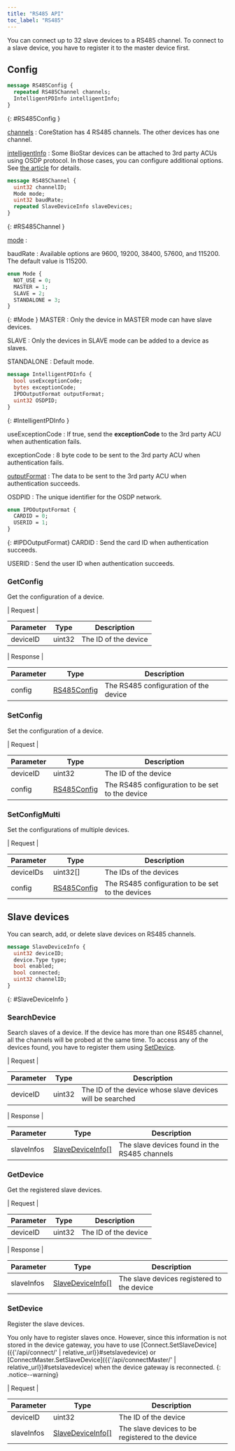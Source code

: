 ```yaml
---
title: "RS485 API"
toc_label: "RS485"  
---
```


You can connect up to 32 slave devices to a RS485 channel. To connect to a slave device, you have to register it to the master device first.

## Config

```protobuf
message RS485Config {
  repeated RS485Channel channels;
  IntelligentPDInfo intelligentInfo;
}
```
{: #RS485Config }

[channels](#RS485Channel)
: CoreStation has 4 RS485 channels. The other devices has one channel.

[intelligentInfo](#IntelligentPDInfo)
: Some BioStar devices can be attached to 3rd party ACUs using OSDP protocol. In those cases, you can configure additional options. See [the article](https://support.supremainc.com/en/support/solutions/articles/24000066085) for details. 

```protobuf
message RS485Channel {
  uint32 channelID;
  Mode mode;
  uint32 baudRate;
  repeated SlaveDeviceInfo slaveDevices;
}
```
{: #RS485Channel }

[mode](#Mode)
: 

baudRate
: Available options are 9600, 19200, 38400, 57600, and 115200. The default value is 115200.

```protobuf
enum Mode {
  NOT_USE = 0;
  MASTER = 1;
  SLAVE = 2;
  STANDALONE = 3;
}
```
{: #Mode }
MASTER
: Only the device in MASTER mode can have slave devices.

SLAVE
: Only the devices in SLAVE mode can be added to a device as slaves.

STANDALONE
: Default mode. 

```protobuf
message IntelligentPDInfo {
  bool useExceptionCode;
  bytes exceptionCode;
  IPDOutputFormat outputFormat;
  uint32 OSDPID;
}
```
{: #IntelligentPDInfo }

useExceptionCode
: If true, send the __exceptionCode__ to the 3rd party ACU when authentication fails.

exceptionCode
: 8 byte code to be sent to the 3rd party ACU when authentication fails.

[outputFormat](#IPDOutputFormat)
: The data to be sent to the 3rd party ACU when authentication succeeds.

OSDPID
: The unique identifier for the OSDP network.

```protobuf
enum IPDOutputFormat {
  CARDID = 0;
  USERID = 1;
}
```
{: #IPDOutputFormat}
CARDID
: Send the card ID when authentication succeeds.

USERID
: Send the user ID when authentication succeeds.

### GetConfig

Get the configuration of a device.

| Request |

| Parameter | Type | Description |
| --------- | ---- | ----------- |
| deviceID | uint32 | The ID of the device |

| Response |

| Parameter | Type | Description |
| --------- | ---- | ----------- |
| config | [RS485Config](#RS485Config) | The RS485 configuration of the device  |

### SetConfig

Set the configuration of a device.

| Request |

| Parameter | Type | Description |
| --------- | ---- | ----------- |
| deviceID | uint32 | The ID of the device |
| config | [RS485Config](#RS485Config) | The RS485 configuration to be set to the device |

### SetConfigMulti

Set the configurations of multiple devices.

| Request |

| Parameter | Type | Description |
| --------- | ---- | ----------- |
| deviceIDs | uint32[] | The IDs of the devices |
| config | [RS485Config](#RS485Config) | The RS485 configuration to be set to the devices |

## Slave devices

You can search, add, or delete slave devices on RS485 channels.

```protobuf
message SlaveDeviceInfo {
  uint32 deviceID;
  device.Type type;
  bool enabled;
  bool connected;
  uint32 channelID; 
}
```
{: #SlaveDeviceInfo }

### SearchDevice

Search slaves of a device. If the device has more than one RS485 channel, all the channels will be probed at the same time. To access any of the devices found, you have to register them using [SetDevice](#setdevice).

| Request |

| Parameter | Type | Description |
| --------- | ---- | ----------- |
| deviceID | uint32 | The ID of the device whose slave devices will be searched |

| Response |

| Parameter | Type | Description |
| --------- | ---- | ----------- |
| slaveInfos |[SlaveDeviceInfo[]](#SlaveDeviceInfo) | The slave devices found in the RS485 channels |

### GetDevice

Get the registered slave devices.

| Request |

| Parameter | Type | Description |
| --------- | ---- | ----------- |
| deviceID | uint32 | The ID of the device |

| Response |

| Parameter | Type | Description |
| --------- | ---- | ----------- |
| slaveInfos |[SlaveDeviceInfo[]](#SlaveDeviceInfo) | The slave devices registered to the device |

### SetDevice

Register the slave devices. 

You only have to register slaves once. However, since this information is not stored in the device gateway, you have to use [Connect.SetSlaveDevice]({{'/api/connect/' | relative_url}}#setslavedevice) or [ConnectMaster.SetSlaveDevice]({{'/api/connectMaster/' | relative_url}}#setslavedevice) when the device gateway is reconnected.
{: .notice--warning}

| Request |

| Parameter | Type | Description |
| --------- | ---- | ----------- |
| deviceID | uint32 | The ID of the device |
| slaveInfos |[SlaveDeviceInfo[]](#SlaveDeviceInfo) | The slave devices to be registered to the device |



